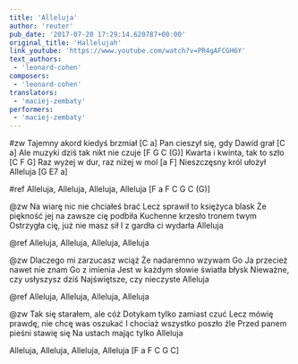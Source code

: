 ```yaml
---
title: 'Alleluja'
author: 'reuter'
pub_date: '2017-07-20 17:29:14.620787+00:00'
original_title: 'Hallelujah'
link_youtube: 'https://www.youtube.com/watch?v=PR4gAFCGH6Y'
text_authors:
 - 'leonard-cohen'
composers:
 - 'leonard-cohen'
translators:
 - 'maciej-zembaty'
performers:
 - 'maciej-zembaty'
---
```


#zw
Tajemny akord kiedyś brzmiał [C a]
Pan cieszył się, gdy Dawid grał [C a]
Ale muzyki dziś tak nikt nie czuje [F G C (G)]
Kwarta i kwinta, tak to szło [C F G]
Raz wyżej w dur, raz niżej w mol [a F]
Nieszczęsny król ułożył Alleluja [G E7 a]

#ref
Alleluja, Alleluja, Alleluja, Alleluja [F a F C G C (G)]

@zw
Na wiarę nic nie chciałeś brać 
Lecz sprawił to księżyca blask 
Że piękność jej na zawsze cię podbiła 
Kuchenne krzesło tronem twym 
Ostrzygła cię, już nie masz sił 
I z gardła ci wydarła Alleluja 

@ref
Alleluja, Alleluja, Alleluja, Alleluja 

@zw
Dlaczego mi zarzucasz wciąż 
Że nadaremno wzywam Go 
Ja przecież nawet nie znam Go z imienia 
Jest w każdym słowie światła błysk 
Nieważne, czy usłyszysz dziś 
Najświętsze, czy nieczyste Alleluja 

@ref
Alleluja, Alleluja, Alleluja, Alleluja 

@zw
Tak się starałem, ale cóż 
Dotykam tylko zamiast czuć 
Lecz mówię prawdę, nie chcę was oszukać 
I chociaż wszystko poszło źle 
Przed panem pieśni stawię się 
Na ustach mając tylko Alleluja 

Alleluja, Alleluja, Alleluja, Alleluja [F a F C G C]
